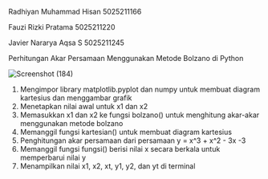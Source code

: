 Radhiyan Muhammad Hisan 5025211166

Fauzi Rizki Pratama 5025211220

Javier Nararya Aqsa S 5025211245

Perhitungan Akar Persamaan Menggunakan Metode Bolzano di Python

![Screenshot (184)](https://user-images.githubusercontent.com/97205825/197523982-8880ba83-9c1b-409b-a289-efef08d28f18.png)

1. Mengimpor library matplotlib.pyplot dan numpy untuk membuat diagram kartesius dan menggambar grafik
2. Menetapkan nilai awal untuk x1 dan x2
3. Memasukkan x1 dan x2 ke fungsi bolzano() untuk menghitung akar-akar menggunakan metode bolzano
4. Memanggil fungsi kartesian() untuk membuat diagram kartesius
5. Penghitungan akar persamaan dari persamaan y = x^3 + x^2 - 3x -3
6. Memanggil fungsi fungsi() berisi nilai x secara berkala untuk memperbarui nilai y
7. Menampilkan nilai x1, x2, xt, y1, y2, dan yt di terminal
